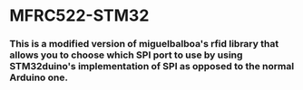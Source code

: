 # MFRC522-STM32
### This is a modified version of miguelbalboa's rfid library that allows you to choose which SPI port to use by using STM32duino's implementation of SPI as opposed to the normal Arduino one.
